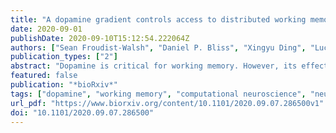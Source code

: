 ```yaml
---
title: "A dopamine gradient controls access to distributed working memory in monkey cortex"
date: 2020-09-01
publishDate: 2020-09-10T15:12:54.222064Z
authors: ["Sean Froudist-Walsh", "Daniel P. Bliss", "Xingyu Ding", "Lucija Jankovic-Rapan", "Meiqi Niu", "Kenneth Knoblauch", "Karl Zilles", "Henry Kennedy", "Nicola Palomero-Gallagher", "Xiao-Jing Wang"]
publication_types: ["2"]
abstract: "Dopamine is critical for working memory. However, its effects throughout the large-scale primate cortex are poorly understood. Here we report that dopamine receptor density per neuron, measured by receptor autoradiography in the macaque monkey cortex, displays a macroscopic gradient along the cortical hierarchy. We developed a connectome- and biophysically-based model for distributed working memory that incorporates multiple neuron types and a dopamine gradient. The model captures an inverted U-shaped dependence of working memory on dopamine. The spatial distribution of mnemonic persistent activity matches that observed in over 90 experimental studies. We show that dopamine filters out irrelevant stimuli by enhancing inhibition of pyramidal cell dendrites. The level of cortical dopamine can also determine whether memory encoding is through persistent activity or an internal synaptic state. Taken together, our work represents a cross-level understanding that links molecules, cell types, recurrent circuit dynamics and a core cognitive function distributed across the cortex."
featured: false
publication: "*bioRxiv*"
tags: ["dopamine", "working memory", "computational neuroscience", "neuroanatomy","dynamical systems"]
url_pdf: "https://www.biorxiv.org/content/10.1101/2020.09.07.286500v1"
doi: "10.1101/2020.09.07.286500"
---
```


